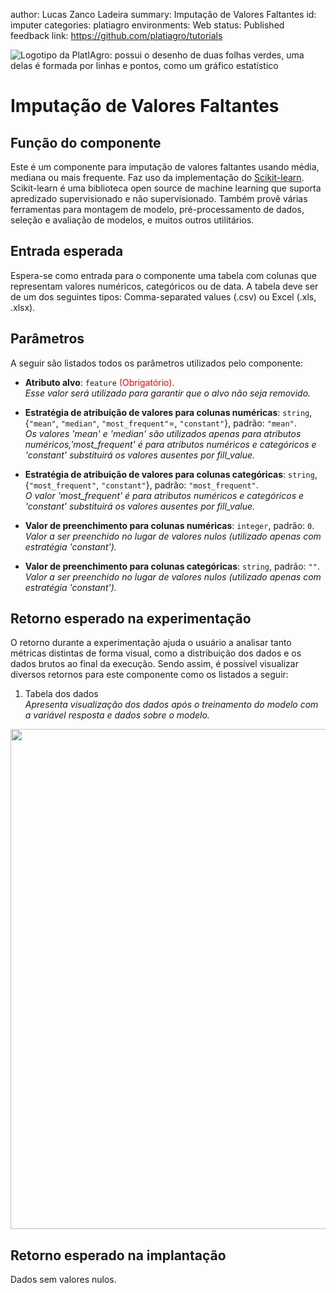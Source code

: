 author: Lucas Zanco Ladeira
summary: Imputação de Valores Faltantes
id: imputer
categories: platiagro
environments: Web
status: Published
feedback link: https://github.com/platiagro/tutorials


![Logotipo da PlatIAgro: possui o desenho de duas folhas verdes, uma delas é formada por linhas e pontos, como um gráfico estatístico](img/logo.png)


# Imputação de Valores Faltantes

## Função do componente

Este é um componente para imputação de valores faltantes usando média, mediana ou mais frequente. Faz uso da implementação do [Scikit-learn](https://scikit-learn.org/stable/modules/generated/sklearn.impute.SimpleImputer.html#sklearn.impute.SimpleImputer). Scikit-learn é uma biblioteca open source de machine learning que suporta apredizado supervisionado e não supervisionado. Também provê várias ferramentas para montagem de modelo, pré-processamento de dados, seleção e avaliação de modelos, e muitos outros utilitários.


## Entrada esperada

Espera-se como entrada para o componente uma tabela com colunas que representam valores numéricos, categóricos ou de data. A tabela deve ser de um dos seguintes tipos: Comma-separated values (.csv) ou Excel (.xls, .xlsx).


## Parâmetros

A seguir são listados todos os parâmetros utilizados pelo componente:

- **Atributo alvo**: `feature` <span style="color:red">(Obrigatório)</span>.<br>
<em>Esse valor será utilizado para garantir que o alvo não seja removido.</em>


- **Estratégia de atribuição de valores para colunas numéricas**: `string`, {`"mean"`, `"median"`, `"most_frequent"`=, `"constant"`}, padrão: `"mean"`.<br>
<em>Os valores 'mean' e 'median' são utilizados apenas para atributos numéricos,'most_frequent' é para atributos numéricos e categóricos e 'constant' substituirá os valores ausentes por fill_value.</em>

- **Estratégia de atribuição de valores para colunas categóricas**: `string`, {`"most_frequent"`, `"constant"`}, padrão: `"most_frequent"`.<br>
<em>O valor 'most_frequent' é para atributos numéricos e categóricos e 'constant' substituirá os valores ausentes por fill_value.</em>


- **Valor de preenchimento para colunas numéricas**: `integer`, padrão: `0`.<br>
<em>Valor a ser preenchido no lugar de valores nulos (utilizado apenas com estratégia 'constant').</em>


- **Valor de preenchimento para colunas categóricas**: `string`, padrão: `""`.<br>
<em>Valor a ser preenchido no lugar de valores nulos (utilizado apenas com estratégia 'constant').</em>


## Retorno esperado na experimentação

O retorno durante a experimentação ajuda o usuário a analisar tanto métricas distintas de forma visual, como a distribuição dos dados e os dados brutos ao final da execução. Sendo assim, é possível visualizar diversos retornos para este componente como os listados a seguir:

1. Tabela dos dados<br> <em>Apresenta visualização dos dados após o treinamento do modelo com a variável resposta e dados sobre o modelo.</em>
<img src="img/table.png" width="800">


## Retorno esperado na implantação

Dados sem valores nulos.